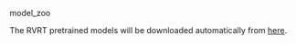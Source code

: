 model_zoo

The RVRT pretrained models will be downloaded automatically from [here](https://github.com/JingyunLiang/RVRT/releases).